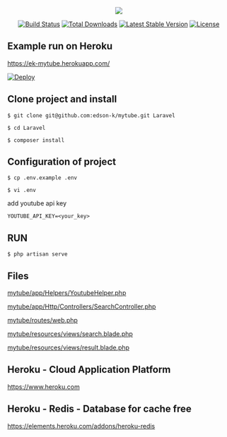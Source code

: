 <p align="center"><img src="https://laravel.com/assets/img/components/logo-laravel.svg"></p>

<p align="center">
<a href="https://travis-ci.org/laravel/framework"><img src="https://travis-ci.org/laravel/framework.svg" alt="Build Status"></a>
<a href="https://packagist.org/packages/laravel/framework"><img src="https://poser.pugx.org/laravel/framework/d/total.svg" alt="Total Downloads"></a>
<a href="https://packagist.org/packages/laravel/framework"><img src="https://poser.pugx.org/laravel/framework/v/stable.svg" alt="Latest Stable Version"></a>
<a href="https://packagist.org/packages/laravel/framework"><img src="https://poser.pugx.org/laravel/framework/license.svg" alt="License"></a>
</p>

## Example run on Heroku
https://ek-mytube.herokuapp.com/

[![Deploy](https://www.herokucdn.com/deploy/button.png)](https://heroku.com/deploy?template=https://github.com/edson-k/mytube)

## Clone project and install
`$ git clone git@github.com:edson-k/mytube.git Laravel`

`$ cd Laravel`

`$ composer install`

## Configuration of project
`$ cp .env.example .env`

`$ vi .env`

add youtube api key
```
YOUTUBE_API_KEY=<your_key>
```

## RUN
`$ php artisan serve`

## Files
[mytube/app/Helpers/YoutubeHelper.php](https://github.com/edson-k/mytube/blob/master/app/Helpers/YoutubeHelper.php)

[mytube/app/Http/Controllers/SearchController.php](https://github.com/edson-k/mytube/blob/master/app/Http/Controllers/SearchController.php)

[mytube/routes/web.php](https://github.com/edson-k/mytube/blob/master/routes/web.php)

[mytube/resources/views/search.blade.php](https://github.com/edson-k/mytube/blob/master/resources/views/search.blade.php)

[mytube/resources/views/result.blade.php](https://github.com/edson-k/mytube/blob/master/resources/views/result.blade.php)

## Heroku - Cloud Application Platform
https://www.heroku.com

## Heroku - Redis - Database for cache free
https://elements.heroku.com/addons/heroku-redis